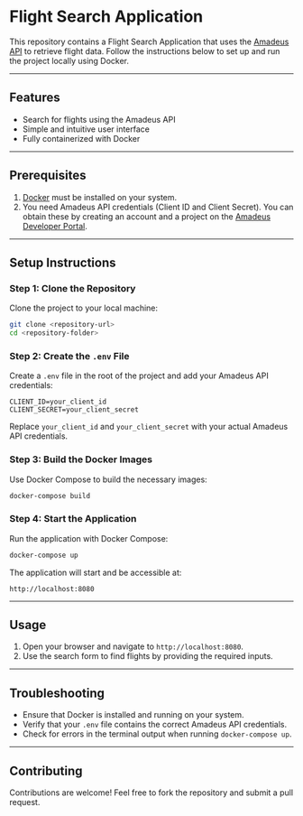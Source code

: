 # Flight Search Application

This repository contains a Flight Search Application that uses the [Amadeus API](https://developers.amadeus.com/) to retrieve flight data. Follow the instructions below to set up and run the project locally using Docker.

---

## Features
- Search for flights using the Amadeus API
- Simple and intuitive user interface
- Fully containerized with Docker

---

## Prerequisites

1. [Docker](https://www.docker.com/) must be installed on your system.
2. You need Amadeus API credentials (Client ID and Client Secret). You can obtain these by creating an account and a project on the [Amadeus Developer Portal](https://developers.amadeus.com/).

---

## Setup Instructions

### Step 1: Clone the Repository
Clone the project to your local machine:
```bash
git clone <repository-url>
cd <repository-folder>
```

### Step 2: Create the `.env` File
Create a `.env` file in the root of the project and add your Amadeus API credentials:
```env
CLIENT_ID=your_client_id
CLIENT_SECRET=your_client_secret
```
Replace `your_client_id` and `your_client_secret` with your actual Amadeus API credentials.

### Step 3: Build the Docker Images
Use Docker Compose to build the necessary images:
```bash
docker-compose build
```

### Step 4: Start the Application
Run the application with Docker Compose:
```bash
docker-compose up
```

The application will start and be accessible at:
```
http://localhost:8080
```

---

## Usage
1. Open your browser and navigate to `http://localhost:8080`.
2. Use the search form to find flights by providing the required inputs.

---

## Troubleshooting
- Ensure that Docker is installed and running on your system.
- Verify that your `.env` file contains the correct Amadeus API credentials.
- Check for errors in the terminal output when running `docker-compose up`.


---

## Contributing
Contributions are welcome! Feel free to fork the repository and submit a pull request.

